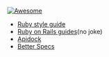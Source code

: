 [![Awesome](https://cdn.rawgit.com/sindresorhus/awesome/d7305f38d29fed78fa85652e3a63e154dd8e8829/media/badge.svg)](https://github.com/sindresorhus/awesome)

- [Ruby style guide](https://github.com/bbatsov/ruby-style-guide)
- [Ruby on Rails guides](guides.rubyonrails.org)(no joke)
- [Apidock](http://apidock.com/)
- [Better Specs](http://betterspecs.org/)
